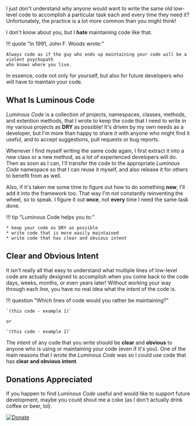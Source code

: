 I just don't understand why anyone would want to write the same old low-level code to accomplish a particular task each
and every time they need it? Unfortunately, the practice is a lot more common than you might think!

I don't know about you, but I **hate** maintaining code like that.

!!! quote "In 1991, John F. Woods wrote:"

    Always code as if the guy who ends up maintaining your code will be a violent psychopath
    who knows where you live.

In essence, code not only for yourself, but also for future developers who will have to maintain your code.

## What Is Luminous Code

*Luminous Code* is a collection of projects, namespaces, classes, methods, and extention methods,
that I wrote to keep the code that I need to write in my various projects as **DRY** as possible! 
It's driven by my own needs as a developer,
but I'm more than happy to share it with anyone who might find it useful,
and to accept suggestions, pull requests or bug reports.

Whenever I find myself writing the same code again, I first extract it into a new class or a new method,
as a lot of experienced developers will do.
Then as soon as I can, I'll transfer the code to the appropriate *Luminous Code* namespace so that I can reuse it myself,
and also release it for others to benefit from as well.

Also, if it's taken me some time to figure out how to do something **new**, I'll add it into the framework too.
That way I'm not constantly reinventing the wheel, so to speak. I figure it out **once**, not **every**
time I need the same task done.

!!! tip "Luminous Code helps you to:"

    * keep your code as DRY as possible
    * write code that is more easily maintained
    * write code that has clear and obvious intent

## Clear and Obvious Intent

It isn't really all that easy to understand what multiple lines of low-level code are actually
designed to accomplish when you come back to the code days, weeks, months, or even years later!
Without working your way through each line, you have no real idea what the *intent* of the code is.

!!! question "Which lines of code would you rather be maintaining?"

    `(this code - example 1)`

    or

    `(this code - example 2)`

The *intent* of any code that you write should be **clear** and **obvious** to anyone who is using or maintaining
your code (even if it's you). 
One of the main reasons that I wrote the *Luminous Code* was so I could use code that has **clear and obvious intent**.

## Donations Appreciated

If you happen to find *Luminous Code* useful and would like to support future development,
maybe you could shout me a coke (as I don't actually drink coffee or beer, lol).

[![Donate][donate-img-au]][paypal-me]

[donate-img-au]: https://www.paypalobjects.com/en_AU/i/btn/btn_donateCC_LG.gif
[paypal-me]: https://www.paypal.me/yannduran/5
[contribute-url]: https://github.com/luminous-software/luminous-code/blob/master/.github/CONTRIBUTING.md